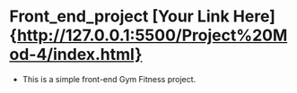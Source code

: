 # Front_end_project [Your Link Here]{http://127.0.0.1:5500/Project%20Mod-4/index.html}

* This is a simple front-end Gym Fitness project.
